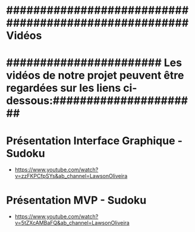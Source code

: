 # #########################################################################################################################
# ###################################################### Vidéos ###########################################################
# ####################### Les vidéos de notre projet peuvent être regardées sur les liens ci-dessous:######################
# #########################################################################################################################

# Présentation Interface Graphique - Sudoku

- https://www.youtube.com/watch?v=zzFKPCfpSYs&ab_channel=LawsonOliveira

# Présentation MVP - Sudoku

- https://www.youtube.com/watch?v=5tZXcAMBaFQ&ab_channel=LawsonOliveira

